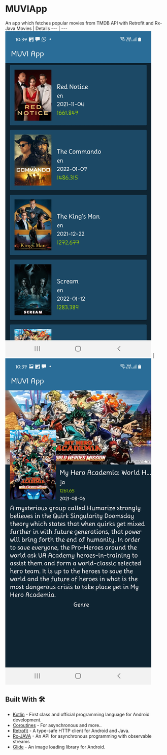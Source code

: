 # MUVIApp
An app which fetches popular movies from TMDB API with Retrofit and Rx-Java
 Movies | Details 
--- | ---
![](https://github.com/devrahul-2508/MUVIApp/blob/main/art/Movies.jpg) | ![](https://github.com/devrahul-2508/MUVIApp/blob/main/art/Details.jpg) 

## Built With 🛠

- [Kotlin](https://kotlinlang.org/) - First class and official programming language for Android development.
- [Coroutines](https://kotlinlang.org/docs/reference/coroutines-overview.html) - For asynchronous and more..
- [Retrofit](https://square.github.io/retrofit/) - A type-safe HTTP client for Android and Java. 
- [Rx-JAVA](https://reactivex.io/) - An API for asynchronous programming with observable streams
- [Glide](https://github.com/bumptech/glide) - An image loading library for Android.
